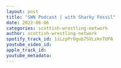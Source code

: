 ```yaml
---
layout: post
title: "SWN Podcast | with Sharky Fossil"
date: 2022-06-06
categories: scottish-wrestling-network
author: scottish-wrestling-network
spotify_track_id: 1iLzpPrOgub7SVLzknTUPA
youtube_video_id: 
apple_track_id: 
youtube_metadata: 
---
```

